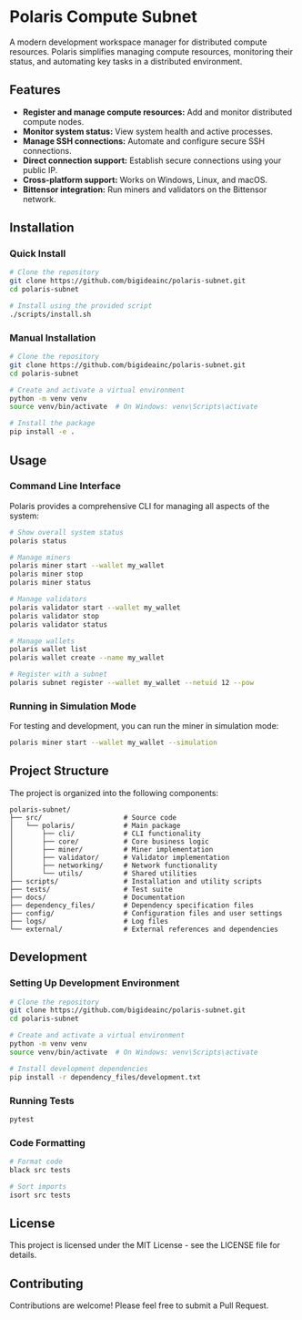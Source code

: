 # Polaris Compute Subnet

A modern development workspace manager for distributed compute resources. Polaris simplifies managing compute resources, monitoring their status, and automating key tasks in a distributed environment.

## Features

- **Register and manage compute resources:** Add and monitor distributed compute nodes.
- **Monitor system status:** View system health and active processes.
- **Manage SSH connections:** Automate and configure secure SSH connections.
- **Direct connection support:** Establish secure connections using your public IP.
- **Cross-platform support:** Works on Windows, Linux, and macOS.
- **Bittensor integration:** Run miners and validators on the Bittensor network.

## Installation

### Quick Install

```bash
# Clone the repository
git clone https://github.com/bigideainc/polaris-subnet.git
cd polaris-subnet

# Install using the provided script
./scripts/install.sh
```

### Manual Installation

```bash
# Clone the repository
git clone https://github.com/bigideainc/polaris-subnet.git
cd polaris-subnet

# Create and activate a virtual environment
python -m venv venv
source venv/bin/activate  # On Windows: venv\Scripts\activate

# Install the package
pip install -e .
```

## Usage

### Command Line Interface

Polaris provides a comprehensive CLI for managing all aspects of the system:

```bash
# Show overall system status
polaris status

# Manage miners
polaris miner start --wallet my_wallet
polaris miner stop
polaris miner status

# Manage validators
polaris validator start --wallet my_wallet
polaris validator stop
polaris validator status

# Manage wallets
polaris wallet list
polaris wallet create --name my_wallet

# Register with a subnet
polaris subnet register --wallet my_wallet --netuid 12 --pow
```

### Running in Simulation Mode

For testing and development, you can run the miner in simulation mode:

```bash
polaris miner start --wallet my_wallet --simulation
```

## Project Structure

The project is organized into the following components:

```
polaris-subnet/
├── src/                    # Source code
│   └── polaris/            # Main package
│       ├── cli/            # CLI functionality
│       ├── core/           # Core business logic
│       ├── miner/          # Miner implementation
│       ├── validator/      # Validator implementation
│       ├── networking/     # Network functionality
│       └── utils/          # Shared utilities
├── scripts/                # Installation and utility scripts
├── tests/                  # Test suite
├── docs/                   # Documentation
├── dependency_files/       # Dependency specification files
├── config/                 # Configuration files and user settings
├── logs/                   # Log files
└── external/               # External references and dependencies
```

## Development

### Setting Up Development Environment

```bash
# Clone the repository
git clone https://github.com/bigideainc/polaris-subnet.git
cd polaris-subnet

# Create and activate a virtual environment
python -m venv venv
source venv/bin/activate  # On Windows: venv\Scripts\activate

# Install development dependencies
pip install -r dependency_files/development.txt
```

### Running Tests

```bash
pytest
```

### Code Formatting

```bash
# Format code
black src tests

# Sort imports
isort src tests
```

## License

This project is licensed under the MIT License - see the LICENSE file for details.

## Contributing

Contributions are welcome! Please feel free to submit a Pull Request. 